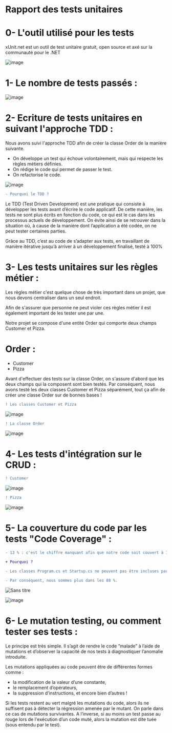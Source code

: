 
**Rapport des tests unitaires**
========

**0- L'outil utilisé pour les tests**
=====

xUnit.net est un outil de test unitaire gratuit, open source et axé sur la communauté pour le .NET

![image](https://user-images.githubusercontent.com/69635011/155514561-e63ce7b2-bc67-42f4-8a8d-43e1451b458e.png)

**1- Le nombre de tests passés :**
=====

![image](https://user-images.githubusercontent.com/69635011/155510292-cbda5972-958a-45a4-962a-c00df4d8c50a.png)

**2- Ecriture de tests unitaires en suivant l'approche TDD :**
=====

Nous avons suivi l'approche TDD afin de créer la classe Order de la manière suivante.

- On développe un test qui échoue volontairement, mais qui respecte les règles métiers définies.
- On rédige le code qui permet de passer le test.
- On refactorise le code.

![image](https://user-images.githubusercontent.com/69635011/155520004-a4bf56dd-cd12-48cf-bef5-16f5203642ce.png)

```diff
- Pourquoi le TDD ?
```

Le TDD (Test Driven Development) est une pratique qui consiste à développer les tests avant d’écrire le code applicatif. De cette manière, les tests ne sont plus écrits en fonction du code, ce qui est le cas dans les processus actuels de développement. On évite ainsi de se retrouver dans la situation où, à cause de la manière dont l’application a été codée, on ne peut tester certaines parties.

Grâce au TDD, c’est au code de s’adapter aux tests, en travaillant de manière itérative jusqu’à arriver à un développement finalisé, testé à 100%


**3- Les tests unitaires sur les règles métier :**
=====

Les règles métier c'est quelque chose de très important dans un projet, que nous devons centraliser dans un seul endroit.

Afin de s'assurer que personne ne peut violer ces règles métier il est également important de les tester une par une.

Notre projet se compose d'une entité Order qui comporte deux champs Customer et Pizza.

Order :
=

- Customer
- Pizza

Avant d'effectuer des tests sur la classe Order, on s'assure d'abord que les deux champs qui la composent sont bien testés.
Par conséquent, nous avons testé les deux classes Customer et Pizza séparément, tout ça afin de créer une classe Order sur de bonnes bases !

```diff
! Les classes Customer et Pizza
```
![image](https://user-images.githubusercontent.com/69635011/155510971-013004c1-e5ec-45f9-a8de-a1c9c2a270fa.png)

```diff
! La classe Order
```
![image](https://user-images.githubusercontent.com/69635011/155511222-42ec4dda-1664-481b-911b-8fa78bcff711.png)


**4- Les tests d'intégration sur le CRUD :**
=====

```diff
! Customer
```
![image](https://user-images.githubusercontent.com/69635011/155513399-b97ddedc-148b-479b-9a40-9bc099d15ca8.png)

```diff
! Pizza
```
![image](https://user-images.githubusercontent.com/69635011/155513714-06c90237-0ba1-445c-895a-82d7dd145816.png)

**5- La couverture du code par les tests "Code Coverage" :**
=====


```diff
- 13 % : c'est le chiffre manquant afin que notre code soit couvert à 100% par des tests.

+ Pourquoi ?

- Les classes Program.cs et Startup.cs ne peuvent pas être incluses par la couverture de xUnit (pas d'appels directs aux fonctions). 

- Par conséquent, nous sommes plus dans les 88 %.

```

![Sans titre](https://user-images.githubusercontent.com/69635011/155516096-99efaad9-a669-4d00-96a0-154beb14b5a7.png)

![image](https://user-images.githubusercontent.com/69635011/155516305-1624a4bc-8fdb-4748-b1c1-251c8804ac54.png)


6- Le mutation testing, ou comment tester ses tests :
=====

Le principe est très simple. Il s’agit de rendre le code “malade” à l’aide de mutations et d’observer la capacité de nos tests à diagnostiquer l’anomalie introduite.

Les mutations appliquées au code peuvent être de différentes formes comme :

- la modification de la valeur d’une constante,
- le remplacement d’opérateurs,
- la suppression d’instructions,
et encore bien d’autres !

Si les tests restent au vert malgré les mutations du code, alors ils ne suffisent pas à détecter la régression amenée par le mutant.
On parle dans ce cas de mutations survivantes. A l’inverse, si au moins un test passe au rouge lors de l'exécution d’un code muté, alors la mutation est dite tuée (sous entendu par le test).

